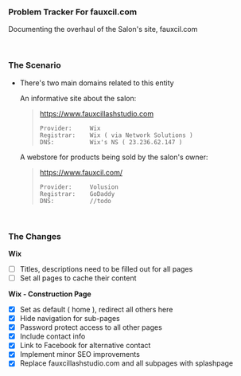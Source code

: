 ### Problem Tracker For fauxcil.com

Documenting the overhaul of the Salon's site, fauxcil.com

<br>

### The Scenario

- There's two main domains related to this entity

    An informative site about the salon:
    > https://www.fauxcillashstudio.com
    > ```
    > Provider:     Wix
    > Registrar:    Wix ( via Network Solutions )
    > DNS:          Wix's NS ( 23.236.62.147 )
    > ```

    A webstore for products being sold by the salon's owner:
    > https://www.fauxcil.com/
    > ```
    > Provider:     Volusion
    > Registrar:    GoDaddy
    > DNS:          //todo
    > ```

<br>

### The Changes

<b>Wix</b>
- [ ] Titles, descriptions need to be filled out for all pages
- [ ] Set all pages to cache their content

<b>Wix - Construction Page</b>
- [x] Set as default ( home ), redirect all others here
- [x] Hide navigation for sub-pages
- [x] Password protect access to all other pages
- [x] Include contact info
- [x] Link to Facebook for alternative contact
- [x] Implement minor SEO improvements
- [x] Replace fauxcillashstudio.com and all subpages with splashpage